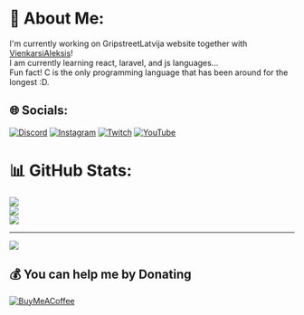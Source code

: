 # 💫 About Me:
I'm currently working on GripstreetLatvija website together with [VienkarsiAleksis](https://github.com/vienkarsiAleksis)!<br>I am currently learning react, laravel, and js languages...<br>Fun fact! C is the only programming language that has been around for the longest :D.


## 🌐 Socials:
[![Discord](https://img.shields.io/badge/Discord-%237289DA.svg?logo=discord&logoColor=white)](https://discord.gg/kkarliskk#6171) [![Instagram](https://img.shields.io/badge/Instagram-%23E4405F.svg?logo=Instagram&logoColor=white)](https://instagram.com/kkarliskk) [![Twitch](https://img.shields.io/badge/Twitch-%239146FF.svg?logo=Twitch&logoColor=white)](https://twitch.tv/kkarliskk) [![YouTube](https://img.shields.io/badge/YouTube-%23FF0000.svg?logo=YouTube&logoColor=white)](https://youtube.com/@UCGrrVN-7UaegDkn5bcknp2Q) 

# 📊 GitHub Stats:
![](https://github-readme-stats.vercel.app/api?username=KkarliskK&theme=radical&hide_border=false&include_all_commits=true&count_private=true)<br/>
![](https://github-readme-streak-stats.herokuapp.com/?user=KkarliskK&theme=radical&hide_border=false)<br/>
![](https://github-readme-stats.vercel.app/api/top-langs/?username=KkarliskK&theme=radical&hide_border=false&include_all_commits=true&count_private=true&layout=compact)

---
[![](https://visitcount.itsvg.in/api?id=KkarliskK&icon=6&color=6)](https://visitcount.itsvg.in)

  ## 💰 You can help me by Donating
  [![BuyMeACoffee](https://img.shields.io/badge/Buy%20Me%20a%20Coffee-ffdd00?style=for-the-badge&logo=buy-me-a-coffee&logoColor=black)](https://buymeacoffee.com/KkarliskK) 

  
<!-- Proudly created with GPRM ( https://gprm.itsvg.in ) -->
